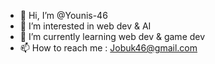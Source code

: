- 👋 Hi, I’m @Younis-46
- 👀 I’m interested in web dev & AI
- 🌱 I’m currently learning web dev & game dev
- 📫 How to reach me : Jobuk46@gmail.com

<!---
Younis-46/Younis-46 is a ✨ special ✨ repository because its `README.md` (this file) appears on your GitHub profile.
You can click the Preview link to take a look at your changes.
--->

